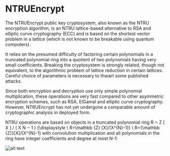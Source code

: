 # NTRUEncrypt
The NTRUEncrypt public key cryptosystem, also known as the NTRU encryption algorithm, is an NTRU lattice-based alternative to RSA and elliptic curve cryptography (ECC) and is based on the shortest vector problem in a lattice (which is not known to be breakable using quantum computers).

It relies on the presumed difficulty of factoring certain polynomials in a truncated polynomial ring into a quotient of two polynomials having very small coefficients. Breaking the cryptosystem is strongly related, though not equivalent, to the algorithmic problem of lattice reduction in certain lattices. Careful choice of parameters is necessary to thwart some published attacks.

Since both encryption and decryption use only simple polynomial multiplication, these operations are very fast compared to other asymmetric encryption schemes, such as RSA, ElGamal and elliptic curve cryptography. However, NTRUEncrypt has not yet undergone a comparable amount of cryptographic analysis in deployed form. 

NTRU operations are based on objects in a truncated polynomial ring   R = Z [ X ] / ( X N − 1 ) {\displaystyle \ R=\mathbb {Z} [X]/(X^{N}-1)} \ R={\mathbb {Z}}[X]/(X^{N}-1) with convolution multiplication and all polynomials in the ring have integer coefficients and degree at most N-1: 

![alt text](https://wikimedia.org/api/rest_v1/media/math/render/svg/209831fd2f9300396594dd7b71c88b52e53f7a6e)
